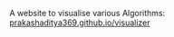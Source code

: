 A website to visualise various Algorithms: [prakashaditya369.github.io/visualizer](prakashaditya369.github.io/visualizer)
